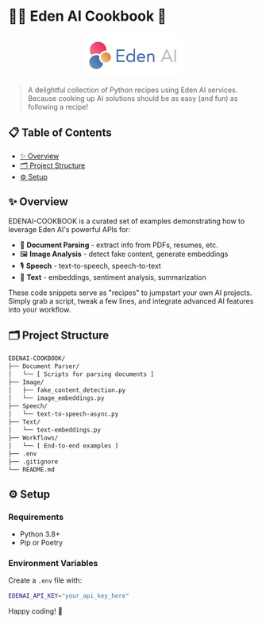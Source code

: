 # 🧑‍🍳 Eden AI Cookbook 🍲

<p align="center">
<img src="assets/logo.jpg" alt="Eden AI Logo" width="200" style="max-width:100%; height:auto;">
</p>

> A delightful collection of Python recipes using Eden AI services. Because cooking up AI solutions should be as easy (and fun) as following a recipe!

## 📋 Table of Contents
- [✨ Overview](#-overview)
- [🗂️ Project Structure](#%EF%B8%8F-project-structure)
- [⚙️ Setup](#%EF%B8%8F-setup)

## ✨ Overview

EDENAI-COOKBOOK is a curated set of examples demonstrating how to leverage Eden AI's powerful APIs for:

- 📄 **Document Parsing** - extract info from PDFs, resumes, etc.
- 🖼️ **Image Analysis** - detect fake content, generate embeddings
- 🎙️ **Speech** - text-to-speech, speech-to-text
- 📝 **Text** - embeddings, sentiment analysis, summarization

These code snippets serve as "recipes" to jumpstart your own AI projects. Simply grab a script, tweak a few lines, and integrate advanced AI features into your workflow.

## 🗂️ Project Structure

```
EDENAI-COOKBOOK/
├── Document Parser/
│   └── [ Scripts for parsing documents ]
├── Image/
│   ├── fake_content_detection.py
│   └── image_embeddings.py
├── Speech/
│   └── text-to-speech-async.py
├── Text/
│   └── text-embeddings.py
├── Workflows/
│   └── [ End-to-end examples ]
├── .env
├── .gitignore
└── README.md
```

## ⚙️ Setup

### Requirements
- Python 3.8+
- Pip or Poetry

### Environment Variables
Create a `.env` file with:
```bash
EDENAI_API_KEY="your_api_key_here"
```

Happy coding! 🎉
